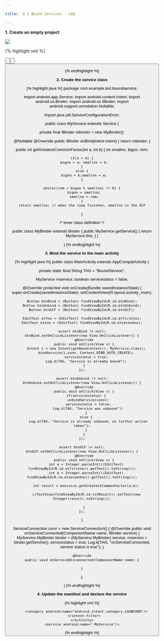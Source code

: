 ```yaml
---

title:  9.2 Bound Services - LAB

---
```


**1. Create an empty project**

![](images/unbound-service-lab.png)

{% highlight xml %}
<?xml version="1.0" encoding="utf-8"?>
<LinearLayout
  xmlns:android="http://schemas.android.com/apk/res/android"
  xmlns:tools="http://schemas.android.com/tools"
  android:layout_width="match_parent"
  android:layout_height="match_parent"
  android:paddingBottom="@dimen/activity_vertical_margin"
  android:paddingLeft="@dimen/activity_horizontal_margin"
  android:paddingRight="@dimen/activity_horizontal_margin"
  android:paddingTop="@dimen/activity_vertical_margin"
  tools:context="com.example.ted.boundservice.MainActivity"
  android:orientation="vertical">

  <Button
    android:layout_width="wrap_content"
    android:layout_height="wrap_content"
    android:text="Bind"
    android:id="@+id/btnBind"/>

  <Button
    android:layout_width="wrap_content"
    android:layout_height="wrap_content"
    android:text="Unbind"
    android:id="@+id/btnUnbind"/>

  <EditText
    android:layout_width="match_parent"
    android:layout_height="wrap_content"
    android:id="@+id/etfirstno"
    android:layout_gravity="right"
    android:hint="enter first no"
    />

  <EditText
    android:layout_width="match_parent"
    android:layout_height="wrap_content"
    android:id="@+id/etsecondno"
    android:layout_row="4"
    android:layout_column="4"
    android:hint="enter second no"
    />

  <Button
    android:layout_width="wrap_content"
    android:layout_height="wrap_content"
    android:text="Get GCF"
    android:id="@+id/btnGCF"/>

  <TextView
    android:layout_width="wrap_content"
    android:layout_height="wrap_content"
    android:id="@+id/txtResult"
    android:layout_gravity="center_horizontal"/>

</LinearLayout>

{% endhighlight %}

**2. Create the service class**

{% highlight java %}
package com.example.ted.boundservice;

import android.app.Service;
import android.content.Intent;
import android.os.Binder;
import android.os.IBinder;
import android.support.annotation.Nullable;

import java.util.ServiceConfigurationError;

public class MyService extends Service {

  private final IBinder mbinder = new MyBinder();

  @Nullable
  @Override
  public IBinder onBind(Intent intent) {
    return mbinder;
  }

  public int getGreatestCommonFactor(int a, int b) {
    int smallno, bigno, rem;

    if(a > b) {
      bigno = a; smallno = b;
    }
    else {
      bigno = b;smallno = a;
    }

    while((rem = bigno % smallno) != 0) {
      bigno = smallno;
      smallno = rem;
    }
    return smallno; // when the loop finishes, smallno is the GCF
  }

  /* inner class definition */

  public class MyBinder extends Binder {
    public MyService getService() {
      return MyService.this;
    }
  }

}
{% endhighlight %}

**3. Bind the service to the main activity**

{% highlight java %}
public class MainActivity extends AppCompatActivity {

  private static final String TAG = "BoundService";

  MyService mservice;
  boolean servicestatus = false;

  @Override
  protected void onCreate(Bundle savedInstanceState) {
    super.onCreate(savedInstanceState);
    setContentView(R.layout.activity_main);

    Button btnBind = (Button) findViewById(R.id.btnBind);
    Button btnUnbind = (Button) findViewById(R.id.btnUnbind);
    Button btnGCF = (Button) findViewById(R.id.btnGCF);

    EditText etfno = (EditText) findViewById(R.id.etfirstno);
    EditText etsno = (EditText) findViewById(R.id.etsecondno);

    assert btnBind != null;
    btnBind.setOnClickListener(new View.OnClickListener() {
      @Override
      public void onClick(View v) {
        Intent i = new Intent(getBaseContext(), MyService.class);
        bindService(i,conn, Context.BIND_AUTO_CREATE);
        servicestatus = true;
        Log.d(TAG, "Service is already bound");
      }
    });

    assert btnUnbind != null;
    btnUnbind.setOnClickListener(new View.OnClickListener() {
      @Override
      public void onClick(View v) {
        if(servicestatus) {
          unbindService(conn);
          servicestatus = false;
          Log.d(TAG, "Service was unbound");
        }
        else {
          Log.d(TAG, "Service is already unbound, no further action taken");
        }
      }
    });

    assert btnGCF != null;
    btnGCF.setOnClickListener(new View.OnClickListener() {
      @Override
      public void onClick(View v) {
        int a = Integer.parseInt(((EditText) findViewById(R.id.etfirstno)).getText().toString());
        int b = Integer.parseInt(((EditText) findViewById(R.id.etsecondno)).getText().toString());

        int result = mservice.getGreatestCommonFactor(a,b);

        ((TextView)findViewById(R.id.txtResult)).setText(new Integer(result).toString());

      }
    });

  }

  ServiceConnection conn = new ServiceConnection() {
    @Override
    public void onServiceConnected(ComponentName name, IBinder service) {
      MyService.MyBinder binder = (MyService.MyBinder) service;
      mservice = binder.getService();
      servicestatus = true;
      Log.d(TAG, "onServiceConnected, service status is true");
    }

    @Override
    public void onServiceDisconnected(ComponentName name) {

    }
  };

}
{% endhighlight %}


**4. Update the manifest and declare the service**

{% highlight xml %}
  <application
    android:allowBackup="true"
    android:icon="@mipmap/ic_launcher"
    android:label="@string/app_name"
    android:supportsRtl="true"
    android:theme="@style/AppTheme">
    <activity android:name=".MainActivity">
      <intent-filter>
        <action android:name="android.intent.action.MAIN"/>

        <category android:name="android.intent.category.LAUNCHER"/>
      </intent-filter>
    </activity>
    <service android:name=".MyService"/>
  </application>
{% endhighlight %}
